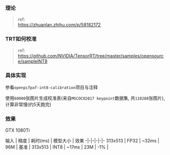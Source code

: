 ### 理论

>ref:<br>
https://zhuanlan.zhihu.com/p/58182172

### TRT如何校准

>ref:<br>
https://github.com/NVIDIA/TensorRT/tree/master/samples/opensource/sampleINT8<br>

### 具体实现

参看`openpifpaf-int8-calibration`项目与注释<br>

使用`60000`张图片生成校准表(来自`MSCOCO2017 keypoint`数据集, 共`118288`张图片), 计算非常慢(约5天跑完)<br>

### 效果

GTX 1080Ti<br>

输入 | 精度 | 耗时(ms) | 模型大小 | 效果
-|-|-|-|-|-
313x513 | FP32 | ~32ms | 96M | 基准 |
313x513 | INT8 | ~17ms | 23M | -1% |

